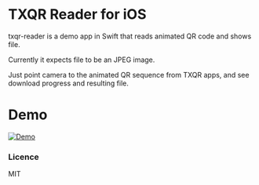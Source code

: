 # TXQR Reader for iOS

txqr-reader is a demo app in Swift that reads animated QR code and shows file.

Currently it expects file to be an JPEG image.

Just point camera to the animated QR sequence from TXQR apps, and see download progress and resulting file.

# Demo

[![Demo](https://img.youtube.com/vi/-MnegPaMkgE/0.jpg)](https://www.youtube.com/watch?v=-MnegPaMkgE)

### Licence

MIT
